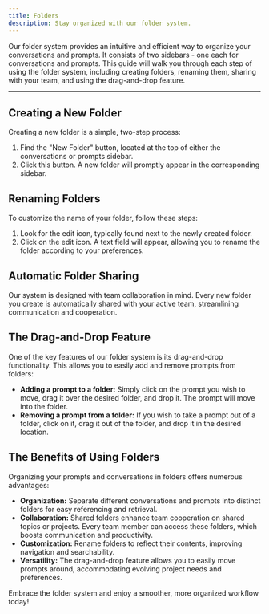 ```yaml
---
title: Folders
description: Stay organized with our folder system.
---
```


Our folder system provides an intuitive and efficient way to organize your conversations and prompts. It consists of two sidebars - one each for conversations and prompts. This guide will walk you through each step of using the folder system, including creating folders, renaming them, sharing with your team, and using the drag-and-drop feature.

---

## **Creating a New Folder**

Creating a new folder is a simple, two-step process:
1. Find the "New Folder" button, located at the top of either the conversations or prompts sidebar.
2. Click this button. A new folder will promptly appear in the corresponding sidebar.

## **Renaming Folders**

To customize the name of your folder, follow these steps:
1. Look for the edit icon, typically found next to the newly created folder.
2. Click on the edit icon. A text field will appear, allowing you to rename the folder according to your preferences.

## **Automatic Folder Sharing**

Our system is designed with team collaboration in mind. Every new folder you create is automatically shared with your active team, streamlining communication and cooperation.

## **The Drag-and-Drop Feature**

One of the key features of our folder system is its drag-and-drop functionality. This allows you to easily add and remove prompts from folders:

- **Adding a prompt to a folder:** Simply click on the prompt you wish to move, drag it over the desired folder, and drop it. The prompt will move into the folder.
- **Removing a prompt from a folder:** If you wish to take a prompt out of a folder, click on it, drag it out of the folder, and drop it in the desired location.

## **The Benefits of Using Folders**

Organizing your prompts and conversations in folders offers numerous advantages:

- **Organization:** Separate different conversations and prompts into distinct folders for easy referencing and retrieval.
- **Collaboration:** Shared folders enhance team cooperation on shared topics or projects. Every team member can access these folders, which boosts communication and productivity.
- **Customization:** Rename folders to reflect their contents, improving navigation and searchability.
- **Versatility:** The drag-and-drop feature allows you to easily move prompts around, accommodating evolving project needs and preferences.

Embrace the folder system and enjoy a smoother, more organized workflow today!